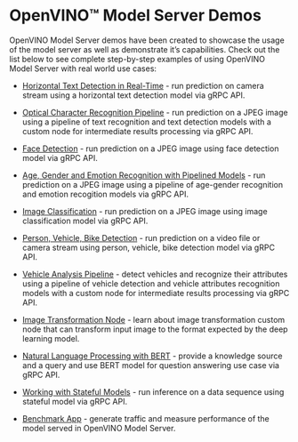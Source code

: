 # OpenVINO™ Model Server Demos

OpenVINO Model Server demos have been created to showcase the usage of the model server as well as demonstrate it’s capabilities. Check out the list below to see complete step-by-step examples of using OpenVINO Model Server with real world use cases:

- [Horizontal Text Detection in Real-Time](horizontal_text_detection) - run prediction on camera stream using a horizontal text detection model via gRPC API.

- [Optical Character Recognition Pipeline](optical_character_recognition) - run prediction on a JPEG image using a pipeline of text recognition and text detection models with a custom node for intermediate results processing via gRPC API.

- [Face Detection](face_detection) - run prediction on a JPEG image using face detection model via gRPC API.

- [Age, Gender and Emotion Recognition with Pipelined Models](face_anaysis_pipeline) - run prediction on a JPEG image using a pipeline of age-gender recognition and emotion recogition models via gRPC API.

- [Image Classification](image_classification) - run prediction on a JPEG image using image classification model via gRPC API.

- [Person, Vehicle, Bike Detection](person_bike_vehicle_detection) - run prediction on a video file or camera stream using person, vehicle, bike detection model via gRPC API.

- [Vehicle Analysis Pipeline](vehicle_analysis_pipeline) - detect vehicles and recognize their attributes using a pipeline of vehicle detection and vehicle attributes recognition models with a custom node for intermediate results processing via gRPC API.

- [Image Transformation Node](image_transformation_node) - learn about image transformation custom node that can transform input image to the format expected by the deep learning model.

- [Natural Language Processing with BERT](bert_question_answering) - provide a knowledge source and a query and use BERT model for question answering use case via gRPC API.

- [Working with Stateful Models](prediction_on_stateful_model) - run inference on a data sequence using stateful model via gRPC API.

- [Benchmark App](benchmark) - generate traffic and measure performance of the model served in OpenVINO Model Server.
